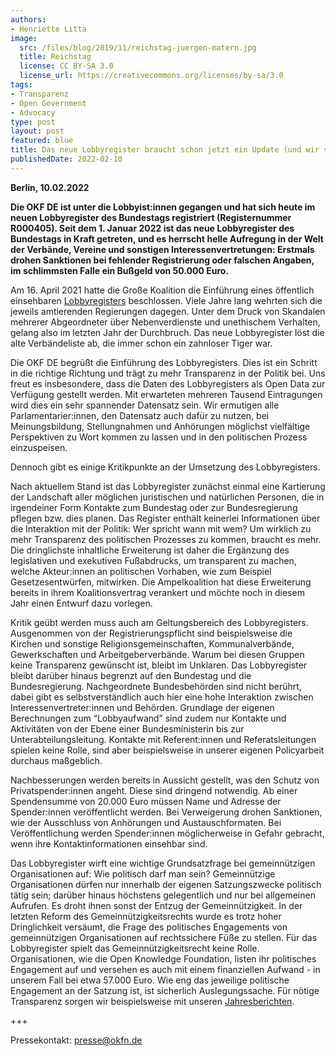 ```yaml
---
authors:
- Henriette Litta
image:
  src: /files/blog/2019/11/reichstag-juergen-matern.jpg
  title: Reichstag
  license: CC BY-SA 3.0
  license_url: https://creativecommons.org/licenses/by-sa/3.0
tags:
- Transparenz
- Open Government
- Advocacy
type: post
layout: post
featured: blue
title: Das neue Lobbyregister braucht schon jetzt ein Update (und wir sind auch drin)
publishedDate: 2022-02-10
---
```


**Berlin, 10.02.2022**

**Die OKF DE ist unter die Lobbyist:innen gegangen und hat sich heute im neuen Lobbyregister des Bundestags registriert (Registernummer R000405). Seit dem 1. Januar 2022 ist das neue Lobbyregister des Bundestags in Kraft getreten, und es herrscht helle Aufregung in der Welt der Verbände, Vereine und sonstigen Interessenvertretungen: Erstmals drohen Sanktionen bei fehlender Registrierung oder falschen Angaben, im schlimmsten Falle ein Bußgeld von 50.000 Euro.** 

Am 16. April 2021 hatte die Große Koalition die Einführung eines öffentlich einsehbaren [Lobbyregisters](https://www.lobbyregister.bundestag.de/startseite) beschlossen. Viele Jahre lang wehrten sich die jeweils amtierenden Regierungen dagegen. Unter dem Druck von Skandalen mehrerer Abgeordneter über Nebenverdienste und unethischem Verhalten, gelang also im letzten Jahr der Durchbruch. Das neue Lobbyregister löst die alte Verbändeliste ab, die immer schon ein zahnloser Tiger war. 

Die OKF DE begrüßt die Einführung des Lobbyregisters. Dies ist ein Schritt in die richtige Richtung und trägt zu mehr Transparenz in der Politik bei. Uns freut es insbesondere, dass die Daten des Lobbyregisters als Open Data zur Verfügung gestellt werden. Mit erwarteten mehreren Tausend Eintragungen wird dies ein sehr spannender Datensatz sein. Wir ermutigen alle Parlamentarier:innen, den Datensatz auch dafür zu nutzen, bei Meinungsbildung, Stellungnahmen und Anhörungen möglichst vielfältige Perspektiven zu Wort kommen zu lassen und in den politischen Prozess einzuspeisen.

Dennoch gibt es einige Kritikpunkte an der Umsetzung des Lobbyregisters. 

Nach aktuellem Stand ist das Lobbyregister zunächst einmal eine Kartierung der Landschaft aller möglichen juristischen und natürlichen Personen, die in irgendeiner Form Kontakte zum Bundestag oder zur Bundesregierung pflegen bzw. dies planen. Das Register enthält keinerlei Informationen über die Interaktion mit der Politik: Wer spricht wann mit wem? Um wirklich zu mehr Transparenz des politischen Prozesses zu kommen, braucht es mehr. Die dringlichste inhaltliche Erweiterung ist daher die Ergänzung des legislativen und exekutiven Fußabdrucks, um transparent zu machen, welche Akteur:innen an politischen Vorhaben, wie zum Beispiel Gesetzesentwürfen, mitwirken. Die Ampelkoalition hat diese Erweiterung bereits in ihrem Koalitionsvertrag verankert und möchte noch in diesem Jahr einen Entwurf dazu vorlegen. 

Kritik geübt werden muss auch am Geltungsbereich des Lobbyregisters. Ausgenommen von der Registrierungspflicht sind beispielsweise die Kirchen und sonstige Religionsgemeinschaften, Kommunalverbände, Gewerkschaften und Arbeitgeberverbände. Warum bei diesen Gruppen keine Transparenz gewünscht ist, bleibt im Unklaren. Das Lobbyregister bleibt darüber hinaus begrenzt auf den Bundestag und die Bundesregierung. Nachgeordnete Bundesbehörden sind nicht berührt, dabei gibt es selbstverständlich auch hier eine hohe Interaktion zwischen Interessenvertreter:innen und Behörden. Grundlage der eigenen Berechnungen zum “Lobbyaufwand” sind zudem nur Kontakte und Aktivitäten von der Ebene einer Bundesministerin bis zur Unterabteilungsleitung. Kontakte mit Referent:innen und Referatsleitungen spielen keine Rolle, sind aber beispielsweise in unserer eigenen Policyarbeit durchaus maßgeblich.

Nachbesserungen werden bereits in Aussicht gestellt, was den Schutz von Privatspender:innen angeht. Diese sind dringend notwendig. Ab einer Spendensumme von 20.000 Euro müssen Name und Adresse der Spender:innen veröffentlicht werden. Bei Verweigerung drohen Sanktionen, wie der Ausschluss von Anhörungen und Austauschformaten. Bei Veröffentlichung werden Spender:innen möglicherweise in Gefahr gebracht, wenn ihre Kontaktinformationen einsehbar sind. 

Das Lobbyregister wirft eine wichtige Grundsatzfrage bei gemeinnützigen Organisationen auf: Wie politisch darf man sein? Gemeinnützige Organisationen dürfen nur innerhalb der eigenen Satzungszwecke politisch tätig sein; darüber hinaus höchstens gelegentlich und nur bei allgemeinen Aufrufen. Es droht ihnen sonst der Entzug der Gemeinnützigkeit. In der letzten Reform des Gemeinnützigkeitsrechts wurde es trotz hoher Dringlichkeit versäumt, die Frage des politisches Engagements von gemeinnützigen Organisationen auf rechtssichere Füße zu stellen. Für das Lobbyregister spielt das Gemeinnützigkeitsrecht keine Rolle. Organisationen, wie die Open Knowledge Foundation, listen ihr politisches Engagement auf und versehen es auch mit einem finanziellen Aufwand - in unserem Fall bei etwa 57.000 Euro. Wie eng das jeweilige politische Engagement an der Satzung ist, ist sicherlich Auslegungssache. Für nötige Transparenz sorgen wir beispielsweise mit unseren [Jahresberichten](https://okfn.de/verein/).

+++

Pressekontakt: presse@okfn.de